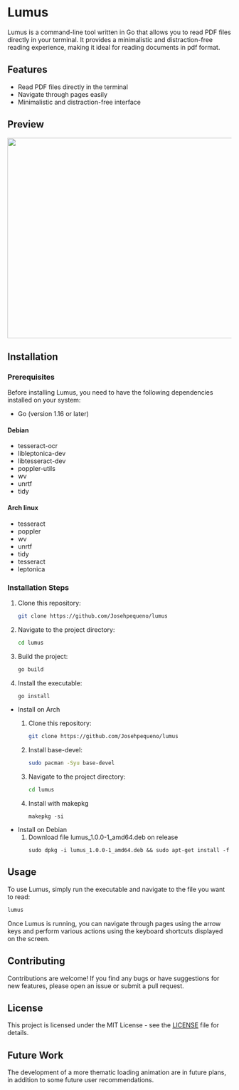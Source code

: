 # Lumus

Lumus is a command-line tool written in Go that allows you to read PDF files directly in your terminal. It provides a minimalistic and distraction-free reading experience, making it ideal for reading documents in pdf format.

## Features

- Read PDF files directly in the terminal
- Navigate through pages easily
- Minimalistic and distraction-free interface

## Preview
<img src="preview.gif" width="800" height="450">


## Installation

### Prerequisites

Before installing Lumus, you need to have the following dependencies installed on your system:

- Go (version 1.16 or later)

#### Debian 
- tesseract-ocr 
- libleptonica-dev 
- libtesseract-dev
- poppler-utils
- wv
- unrtf
- tidy

#### Arch linux 
- tesseract
- poppler
- wv
- unrtf
- tidy
- tesseract
- leptonica

### Installation Steps

1. Clone this repository:

   ```bash
   git clone https://github.com/Josehpequeno/lumus
   ```

2. Navigate to the project directory:

   ```bash
   cd lumus
   ```

3. Build the project:

   ```bash
   go build
   ```

4. Install the executable:

   ```bash
   go install
   ```

- Install on Arch
   1. Clone this repository:
   
      ```bash
      git clone https://github.com/Josehpequeno/lumus
      ```
   
   2. Install base-devel:
   
      ```bash
      sudo pacman -Syu base-devel
      ```
   
   3. Navigate to the project directory:
   
      ```bash
      cd lumus
      ```
   4. Install with makepkg

      ```
      makepkg -si
      ```
- Install on Debian
   1. Download file lumus_1.0.0-1_amd64.deb on release
      ```
      sudo dpkg -i lumus_1.0.0-1_amd64.deb && sudo apt-get install -f
      ```


## Usage

To use Lumus, simply run the executable and navigate to the file you want to read:

```bash
lumus 
```

Once Lumus is running, you can navigate through pages using the arrow keys and perform various actions using the keyboard shortcuts displayed on the screen.

## Contributing

Contributions are welcome! If you find any bugs or have suggestions for new features, please open an issue or submit a pull request.

## License

This project is licensed under the MIT License - see the [LICENSE](LICENSE) file for details.

<!-- ## Explanation -->
<!--  -->
<!-- The project uses python code with the PyPDF2 library to extract texts from pages. The gosseract library is used as a complement to PyPDF2, as it extracts text from images in PDFs. The Levenshtein Distance algorithm is used to determine whether the text extracted from the images and the PDF are similar. If they are not similar, the two are complements of each other. This was the best way found for now. -->
<!--  -->
<!-- Projects like in  https://github.com/ledongthuc/pdf and in https://github.com/mazeForGit/pdf were tried first instead of Pypdf2 but I didn't find better or equal results like in the python lib. -->

## Future Work

The development of a more thematic loading animation are in future plans, in addition to some future user recommendations.

<!-- ## Acknowledgments -->

<!-- Lumus was inspired by [project-name], [link-to-project]. -->

<!-- Special thanks to [contributor-names] for their contributions to the project. -->
